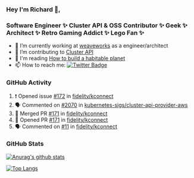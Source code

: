 ### Hey I'm Richard 👋, 

<h3 align="left">Software Engineer ✨ Cluster API & OSS Contributor ✨ Geek ✨ Architect ✨ Retro Gaming Addict ✨ Lego Fan ✨</h3>

- 🔭 I’m currently working at [weaveworks](https://github.com/weaveworks) as a engineer/architect
- 👯 I’m contributing to [Cluster API](https://github.com/kubernetes-sigs/cluster-api-provider-aws/pulls?q=is%3Aissue+is%3Apr+author%3Arichardcase+)
- 💬 I'm reading [How to build a habitable planet](https://www.amazon.co.uk/How-Build-Habitable-Planet-Humankind/dp/0691140065)
- 📫 How to reach me: [![Twitter Badge](https://img.shields.io/badge/-@fruit_case-00acee?style=flat&logo=Twitter&logoColor=white)](https://twitter.com/intent/follow?screen_name=fruit_case "Follow on Twitter")

### GitHub Activity 

<!--START_SECTION:activity-->
1. ❗️ Opened issue [#172](https://github.com/fidelity/kconnect/issues/172) in [fidelity/kconnect](https://github.com/fidelity/kconnect)
2. 🗣 Commented on [#2070](https://github.com/kubernetes-sigs/cluster-api-provider-aws/issues/2070) in [kubernetes-sigs/cluster-api-provider-aws](https://github.com/kubernetes-sigs/cluster-api-provider-aws)
3. 🎉 Merged PR [#171](https://github.com/fidelity/kconnect/pull/171) in [fidelity/kconnect](https://github.com/fidelity/kconnect)
4. 💪 Opened PR [#171](https://github.com/fidelity/kconnect/pull/171) in [fidelity/kconnect](https://github.com/fidelity/kconnect)
5. 🗣 Commented on [#11](https://github.com/fidelity/kconnect/issues/11) in [fidelity/kconnect](https://github.com/fidelity/kconnect)
<!--END_SECTION:activity-->

### GitHub Stats

[![Anurag's github stats](https://github-readme-stats.vercel.app/api?username=richardcase&count_private=true&show_icons=true)](https://github.com/anuraghazra/github-readme-stats)

[![Top Langs](https://github-readme-stats.vercel.app/api/top-langs/?username=richardcase&hide=html&layout=compact)](https://github.com/anuraghazra/github-readme-stats)
